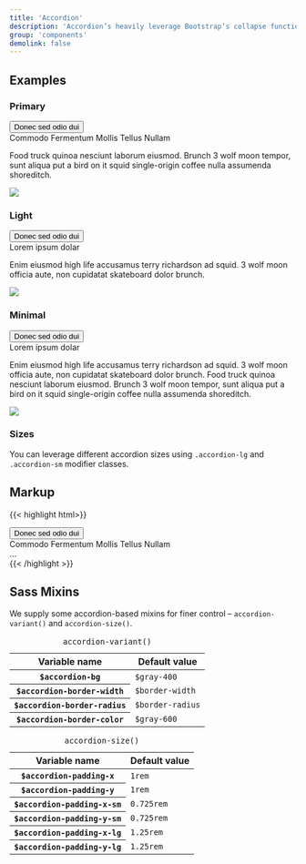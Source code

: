 ```yaml
---
title: 'Accordion'
description: 'Accordion’s heavily leverage Bootstrap’s collapse functionality. We include sizing and color modifiers.'
group: 'components'
demolink: false
---
```


## Examples 

### Primary

<div class="accordion accordion-primary" id="accordionExample0">
    <div class="accordion-item my-2">
        <button class="btn accordion-trigger collapsed" id="heading0-1" type="button" data-toggle="collapse" data-target="#collapse0-1" aria-expanded="true" aria-controls="collapse0-1">
            <div class="d-flex align-items-start">
                <div class="accordion-heading flex-grow-1">
                    Donec sed odio dui
                </div>
                <div class="accordion-icon ml-3">
                    <i class="fas fa-chevron-up"></i>
                </div>
            </div>
        </button>
        <div id="collapse0-1" class="collapse" aria-labelledby="heading0-1" data-parent="#accordionExample0">
            <div class="accordion-body">
                <div class="row align-items-center">
                    <div class="col-md-8">
                        <div class="accordion-heading h3">
                            Commodo Fermentum Mollis Tellus Nullam
                        </div>
                        <p>
                            Food truck quinoa nesciunt laborum eiusmod. Brunch 3 wolf moon tempor, sunt aliqua put a bird on it squid single-origin coffee nulla assumenda shoreditch.
                        </p>
                    </div>
                    <div class="col-md-4">
                        <img src="https://dummyimage.com/800x500/bad456/b05cb0.png&text=image" />
                    </div>
                </div>
            </div>
        </div>
    </div>
</div>

### Light

<div class="accordion accordion-light" id="accordionExample1">
    <div class="accordion-item my-2">
        <button class="btn accordion-trigger collapsed" id="headingOne" type="button" data-toggle="collapse" data-target="#collapse1-1" aria-expanded="true" aria-controls="collapse1-1">
            <div class="d-flex align-items-start">
                <div class="accordion-heading flex-grow-1">
                    Donec sed odio dui
                </div>
                <div class="accordion-icon ml-3">
                    <i class="fas fa-chevron-up"></i>
                </div>
            </div>
        </button>
        <div id="collapse1-1" class="collapse" aria-labelledby="headingOne" data-parent="#accordionExample1">
            <div class="accordion-body">
                <div class="row align-items-center">
                    <div class="col-md-8">
                        <div class="accordion-heading h3">
                            Lorem ipsum dolar
                        </div>
                        <p>
                            Enim eiusmod high life accusamus terry richardson ad squid. 3 wolf moon officia aute, non cupidatat skateboard dolor brunch.
                        </p>
                    </div>
                    <div class="col-md-4">
                        <img src="https://dummyimage.com/800x500/bad456/b05cb0.png&text=image" />
                    </div>
                </div>
            </div>
        </div>
    </div>
</div>

### Minimal

<div class="accordion accordion-minimal" id="accordionExample2">
    <div class="accordion-item my-2">
        <button class="btn accordion-trigger collapsed" id="heading2-1" type="button" data-toggle="collapse" data-target="#collapse2-1" aria-expanded="true" aria-controls="collapse2-1">
            <div class="d-flex align-items-start">
                <div class="accordion-heading flex-grow-1">
                    Donec sed odio dui
                </div>
                <div class="accordion-icon ml-3">
                    <i class="fas fa-chevron-up"></i>
                </div>
            </div>
        </button>
        <div id="collapse2-1" class="collapse" aria-labelledby="heading2-1" data-parent="#accordionExample2">
            <div class="accordion-body">
                <div class="row align-items-center">
                    <div class="col-md-8">
                        <div class="accordion-heading h3">
                            Lorem ipsum dolar
                        </div>
                        <p>
                            Enim eiusmod high life accusamus terry richardson ad squid. 3 wolf moon officia aute, non cupidatat skateboard dolor brunch. Food truck quinoa nesciunt laborum eiusmod. Brunch 3 wolf moon tempor, sunt aliqua put a bird on it squid single-origin coffee nulla assumenda shoreditch.
                        </p>
                    </div>
                    <div class="col-md-4">
                        <img src="https://dummyimage.com/800x500/bad456/b05cb0.png&text=image" />
                    </div>
                </div>
            </div>
        </div>
    </div>
</div>

### Sizes

You can leverage different accordion sizes using `.accordion-lg` and `.accordion-sm` modifier classes.

## Markup

{{< highlight html>}}
<div class="accordion accordion-primary" id="accordionExample0">
    <div class="accordion-item my-2">
        <button class="btn accordion-trigger collapsed" id="heading0-1" type="button" data-toggle="collapse" data-target="#collapse0-1" aria-expanded="true" aria-controls="collapse0-1">
            <div class="d-flex align-items-start">
                <div class="accordion-heading flex-grow-1">
                    Donec sed odio dui
                </div>
                <div class="accordion-icon ml-3">
                    <i class="fas fa-chevron-up"></i>
                </div>
            </div>
        </button>
        <div id="collapse0-1" class="collapse" aria-labelledby="heading0-1" data-parent="#accordionExample0">
            <div class="accordion-body">
                <div class="accordion-heading h3">
                    Commodo Fermentum Mollis Tellus Nullam
                </div>
                …
            </div>
        </div>
    </div>
</div>
{{< /highlight >}}



<h2 class="h4">Sass Mixins</h2>

We supply some accordion-based mixins for finer control – `accordion-variant()` and `accordion-size()`.

<div class="table-responsive">
    <table class="table caption-top">
        <caption class="h3 mb-0"><span class="badge bg-warning"><code>accordion-variant()</span></code></caption>
        <thead>
            <tr>
                <th scope="col">Variable name</th>
                <th scope="col">Default value</th>
            </tr>
        </thead>
        <tbody>
            <tr>
                <th scope="row"><code>$accordion-bg</code></th>
                <td><code>$gray-400</code></td>
            </tr>
            <tr>
                <th scope="row"><code>$accordion-border-width</code></th>
                <td><code>$border-width</code></td>
            </tr>
            <tr>
                <th scope="row"><code>$accordion-border-radius</code></th>
                <td><code>$border-radius</code></td>
            </tr>
            <tr>
                <th scope="row"><code>$accordion-border-color</code></th>
                <td><code>$gray-600</code></td>
            </tr>
        </tbody>
    </table>

<div class="table-responsive">
    <table class="table caption-top">
        <caption class="h3 mb-0"><span class="badge bg-warning"><code>accordion-size()</span></code></caption>
        <thead>
            <tr>
                <th scope="col">Variable name</th>
                <th scope="col">Default value</th>
            </tr>
        </thead>
        <tbody>
            <tr>
                <th scope="row"><code>$accordion-padding-x</code></th>
                <td><code>1rem</code></td>
            </tr>
            <tr>
                <th scope="row"><code>$accordion-padding-y</code></th>
                <td><code>1rem</code></td>
            </tr>
            <tr>
                <th scope="row"><code>$accordion-padding-x-sm</code></th>
                <td><code>0.725rem</code></td>
            </tr>
            <tr>
                <th scope="row"><code>$accordion-padding-y-sm</code></th>
                <td><code>0.725rem</code></td>
            </tr>
            <tr>
                <th scope="row"><code>$accordion-padding-x-lg</code></th>
                <td><code>1.25rem</code></td>
            </tr>
            <tr>
                <th scope="row"><code>$accordion-padding-y-lg</code></th>
                <td><code>1.25rem</code></td>
            </tr>
        </tbody>
    </table>
</div>
